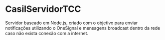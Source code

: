 # CasilServidorTCC

Servidor baseado em Node.js, criado com o objetivo para enviar notificações utilizando o OneSignal e mensagens broadcast dentro da rede caso não exista conexão com a internet.
